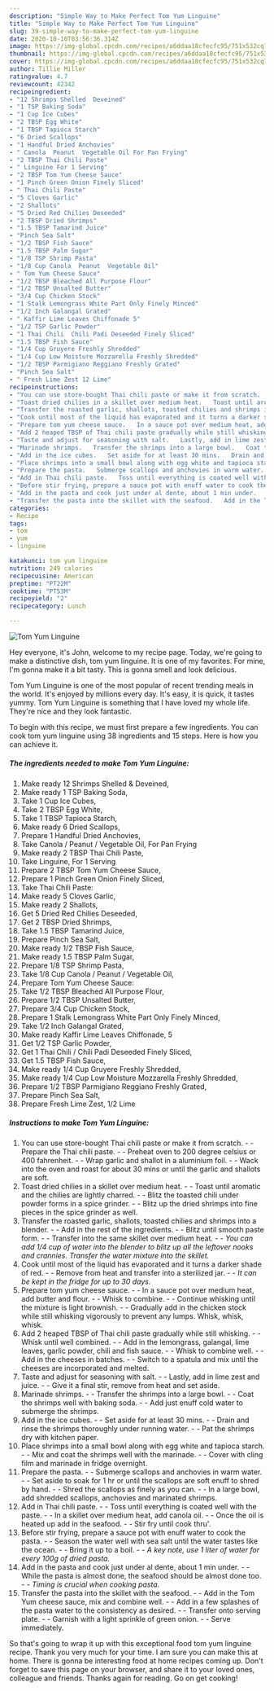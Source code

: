 ```yaml
---
description: "Simple Way to Make Perfect Tom Yum Linguine"
title: "Simple Way to Make Perfect Tom Yum Linguine"
slug: 39-simple-way-to-make-perfect-tom-yum-linguine
date: 2020-10-10T03:56:36.314Z
image: https://img-global.cpcdn.com/recipes/a6ddaa18cfecfc95/751x532cq70/tom-yum-linguine-recipe-main-photo.jpg
thumbnail: https://img-global.cpcdn.com/recipes/a6ddaa18cfecfc95/751x532cq70/tom-yum-linguine-recipe-main-photo.jpg
cover: https://img-global.cpcdn.com/recipes/a6ddaa18cfecfc95/751x532cq70/tom-yum-linguine-recipe-main-photo.jpg
author: Tillie Miller
ratingvalue: 4.7
reviewcount: 42342
recipeingredient:
- "12 Shrimps Shelled  Deveined"
- "1 TSP Baking Soda"
- "1 Cup Ice Cubes"
- "2 TBSP Egg White"
- "1 TBSP Tapioca Starch"
- "6 Dried Scallops"
- "1 Handful Dried Anchovies"
- " Canola  Peanut  Vegetable Oil For Pan Frying"
- "2 TBSP Thai Chili Paste"
- " Linguine For 1 Serving"
- "2 TBSP Tom Yum Cheese Sauce"
- "1 Pinch Green Onion Finely Sliced"
- " Thai Chili Paste"
- "5 Cloves Garlic"
- "2 Shallots"
- "5 Dried Red Chilies Deseeded"
- "2 TBSP Dried Shrimps"
- "1.5 TBSP Tamarind Juice"
- "Pinch Sea Salt"
- "1/2 TBSP Fish Sauce"
- "1.5 TBSP Palm Sugar"
- "1/8 TSP Shrimp Pasta"
- "1/8 Cup Canola  Peanut  Vegetable Oil"
- " Tom Yum Cheese Sauce"
- "1/2 TBSP Bleached All Purpose Flour"
- "1/2 TBSP Unsalted Butter"
- "3/4 Cup Chicken Stock"
- "1 Stalk Lemongrass White Part Only Finely Minced"
- "1/2 Inch Galangal Grated"
- " Kaffir Lime Leaves Chiffonade 5"
- "1/2 TSP Garlic Powder"
- "1 Thai Chili  Chili Padi Deseeded Finely Sliced"
- "1.5 TBSP Fish Sauce"
- "1/4 Cup Gruyere Freshly Shredded"
- "1/4 Cup Low Moisture Mozzarella Freshly Shredded"
- "1/2 TBSP Parmigiano Reggiano Freshly Grated"
- "Pinch Sea Salt"
- " Fresh Lime Zest 12 Lime"
recipeinstructions:
- "You can use store-bought Thai chili paste or make it from scratch.  Prepare the Thai chili paste.   Preheat oven to 200 degree celsius or 400 fahrenheit.   Wrap garlic and shallot in a aluminium foil.   Wack into the oven and roast for about 30 mins or until the garlic and shallots are soft."
- "Toast dried chilies in a skillet over medium heat.   Toast until aromatic and the chilies are lightly charred.   Blitz the toasted chili under powder forms in a spice grinder.   Blitz up the dried shrimps into fine pieces in the spice grinder as well."
- "Transfer the roasted garlic, shallots, toasted chilies and shrimps into a blender.   Add in the rest of the ingredients.   Blitz until smooth paste form.   Transfer into the same skillet over medium heat.   *You can add 1/4 cup of water into the blender to blitz up all the leftover nooks and crannies. Transfer the water mixture into the skillet.*"
- "Cook until most of the liquid has evaporated and it turns a darker shade of red.   Remove from heat and transfer into a sterilized jar.   *It can be kept in the fridge for up to 30 days.*"
- "Prepare tom yum cheese sauce.   In a sauce pot over medium heat, add butter and flour.   Whisk to combine.   Continue whisking until the mixture is light brownish.   Gradually add in the chicken stock while still whisking vigorously to prevent any lumps. Whisk, whisk, whisk."
- "Add 2 heaped TBSP of Thai chili paste gradually while still whisking.   Whisk until well combined.   Add in the lemongrass, galangal, lime leaves, garlic powder, chili and fish sauce.   Whisk to combine well.   Add in the cheeses in batches.   Switch to a spatula and mix until the cheeses are incorporated and melted."
- "Taste and adjust for seasoning with salt.   Lastly, add in lime zest and juice.   Give it a final stir, remove from heat and set aside."
- "Marinade shrimps.   Transfer the shrimps into a large bowl.   Coat the shrimps well with baking soda.   Add just enuff cold water to submerge the shrimps."
- "Add in the ice cubes.   Set aside for at least 30 mins.   Drain and rinse the shrimps thoroughly under running water.   Pat the shrimps dry with kitchen paper."
- "Place shrimps into a small bowl along with egg white and tapioca starch.   Mix and coat the shrimps well with the marinade.   Cover with cling film and marinade in fridge overnight."
- "Prepare the pasta.   Submerge scallops and anchovies in warm water.   Set aside to soak for 1 hr or until the scallops are soft enuff to shred by hand.   Shred the scallops as finely as you can.   In a large bowl, add shredded scallops, anchovies and marinated shrimps."
- "Add in Thai chili paste.   Toss until everything is coated well with the paste.   In a skillet over medium heat, add canola oil.   Once the oil is heated up add in the seafood.   Stir fry until cook thru&#39;."
- "Before stir frying, prepare a sauce pot with enuff water to cook the pasta.   Season the water well with sea salt until the water tastes like the ocean.   Bring it up to a boil.   *A key note, use 1 liter of water for every 100g of dried pasta.*"
- "Add in the pasta and cook just under al dente, about 1 min under.   While the pasta is almost done, the seafood should be almost done too.   *Timing is crucial when cooking pasta.*"
- "Transfer the pasta into the skillet with the seafood.   Add in the Tom Yum cheese sauce, mix and combine well.   Add in a few splashes of the pasta water to the consistency as desired.   Transfer onto serving plate.   Garnish with a light sprinkle of green onion.   Serve immediately."
categories:
- Recipe
tags:
- tom
- yum
- linguine

katakunci: tom yum linguine 
nutrition: 249 calories
recipecuisine: American
preptime: "PT22M"
cooktime: "PT53M"
recipeyield: "2"
recipecategory: Lunch

---
```



![Tom Yum Linguine](https://img-global.cpcdn.com/recipes/a6ddaa18cfecfc95/751x532cq70/tom-yum-linguine-recipe-main-photo.jpg)

Hey everyone, it's John, welcome to my recipe page. Today, we're going to make a distinctive dish, tom yum linguine. It is one of my favorites. For mine, I'm gonna make it a bit tasty. This is gonna smell and look delicious.

Tom Yum Linguine is one of the most popular of recent trending meals in the world. It's enjoyed by millions every day. It's easy, it is quick, it tastes yummy. Tom Yum Linguine is something that I have loved my whole life. They're nice and they look fantastic.




To begin with this recipe, we must first prepare a few ingredients. You can cook tom yum linguine using 38 ingredients and 15 steps. Here is how you can achieve it.

<!--inarticleads1-->

##### The ingredients needed to make Tom Yum Linguine:

1. Make ready 12 Shrimps Shelled &amp; Deveined,
1. Make ready 1 TSP Baking Soda,
1. Take 1 Cup Ice Cubes,
1. Take 2 TBSP Egg White,
1. Take 1 TBSP Tapioca Starch,
1. Make ready 6 Dried Scallops,
1. Prepare 1 Handful Dried Anchovies,
1. Take  Canola / Peanut / Vegetable Oil, For Pan Frying
1. Make ready 2 TBSP Thai Chili Paste,
1. Take  Linguine, For 1 Serving
1. Prepare 2 TBSP Tom Yum Cheese Sauce,
1. Prepare 1 Pinch Green Onion Finely Sliced,
1. Take  Thai Chili Paste:
1. Make ready 5 Cloves Garlic,
1. Make ready 2 Shallots,
1. Get 5 Dried Red Chilies Deseeded,
1. Get 2 TBSP Dried Shrimps,
1. Take 1.5 TBSP Tamarind Juice,
1. Prepare Pinch Sea Salt,
1. Make ready 1/2 TBSP Fish Sauce,
1. Make ready 1.5 TBSP Palm Sugar,
1. Prepare 1/8 TSP Shrimp Pasta,
1. Take 1/8 Cup Canola / Peanut / Vegetable Oil,
1. Prepare  Tom Yum Cheese Sauce:
1. Take 1/2 TBSP Bleached All Purpose Flour,
1. Prepare 1/2 TBSP Unsalted Butter,
1. Prepare 3/4 Cup Chicken Stock,
1. Prepare 1 Stalk Lemongrass White Part Only Finely Minced,
1. Take 1/2 Inch Galangal Grated,
1. Make ready  Kaffir Lime Leaves Chiffonade, 5
1. Get 1/2 TSP Garlic Powder,
1. Get 1 Thai Chili / Chili Padi Deseeded Finely Sliced,
1. Get 1.5 TBSP Fish Sauce,
1. Make ready 1/4 Cup Gruyere Freshly Shredded,
1. Make ready 1/4 Cup Low Moisture Mozzarella Freshly Shredded,
1. Prepare 1/2 TBSP Parmigiano Reggiano Freshly Grated,
1. Prepare Pinch Sea Salt,
1. Prepare  Fresh Lime Zest, 1/2 Lime




<!--inarticleads2-->

##### Instructions to make Tom Yum Linguine:

1. You can use store-bought Thai chili paste or make it from scratch. -  - Prepare the Thai chili paste.  -  - Preheat oven to 200 degree celsius or 400 fahrenheit.  -  - Wrap garlic and shallot in a aluminium foil.  -  - Wack into the oven and roast for about 30 mins or until the garlic and shallots are soft.
1. Toast dried chilies in a skillet over medium heat.  -  - Toast until aromatic and the chilies are lightly charred.  -  - Blitz the toasted chili under powder forms in a spice grinder.  -  - Blitz up the dried shrimps into fine pieces in the spice grinder as well.
1. Transfer the roasted garlic, shallots, toasted chilies and shrimps into a blender.  -  - Add in the rest of the ingredients.  -  - Blitz until smooth paste form.  -  - Transfer into the same skillet over medium heat.  -  - *You can add 1/4 cup of water into the blender to blitz up all the leftover nooks and crannies. Transfer the water mixture into the skillet.*
1. Cook until most of the liquid has evaporated and it turns a darker shade of red.  -  - Remove from heat and transfer into a sterilized jar.  -  - *It can be kept in the fridge for up to 30 days.*
1. Prepare tom yum cheese sauce.  -  - In a sauce pot over medium heat, add butter and flour.  -  - Whisk to combine.  -  - Continue whisking until the mixture is light brownish.  -  - Gradually add in the chicken stock while still whisking vigorously to prevent any lumps. Whisk, whisk, whisk.
1. Add 2 heaped TBSP of Thai chili paste gradually while still whisking.  -  - Whisk until well combined.  -  - Add in the lemongrass, galangal, lime leaves, garlic powder, chili and fish sauce.  -  - Whisk to combine well.  -  - Add in the cheeses in batches.  -  - Switch to a spatula and mix until the cheeses are incorporated and melted.
1. Taste and adjust for seasoning with salt.  -  - Lastly, add in lime zest and juice.  -  - Give it a final stir, remove from heat and set aside.
1. Marinade shrimps.  -  - Transfer the shrimps into a large bowl.  -  - Coat the shrimps well with baking soda.  -  - Add just enuff cold water to submerge the shrimps.
1. Add in the ice cubes.  -  - Set aside for at least 30 mins.  -  - Drain and rinse the shrimps thoroughly under running water.  -  - Pat the shrimps dry with kitchen paper.
1. Place shrimps into a small bowl along with egg white and tapioca starch.  -  - Mix and coat the shrimps well with the marinade.  -  - Cover with cling film and marinade in fridge overnight.
1. Prepare the pasta.  -  - Submerge scallops and anchovies in warm water.  -  - Set aside to soak for 1 hr or until the scallops are soft enuff to shred by hand.  -  - Shred the scallops as finely as you can.  -  - In a large bowl, add shredded scallops, anchovies and marinated shrimps.
1. Add in Thai chili paste.  -  - Toss until everything is coated well with the paste.  -  - In a skillet over medium heat, add canola oil.  -  - Once the oil is heated up add in the seafood.  -  - Stir fry until cook thru&#39;.
1. Before stir frying, prepare a sauce pot with enuff water to cook the pasta.  -  - Season the water well with sea salt until the water tastes like the ocean.  -  - Bring it up to a boil.  -  - *A key note, use 1 liter of water for every 100g of dried pasta.*
1. Add in the pasta and cook just under al dente, about 1 min under.  -  - While the pasta is almost done, the seafood should be almost done too.  -  - *Timing is crucial when cooking pasta.*
1. Transfer the pasta into the skillet with the seafood.  -  - Add in the Tom Yum cheese sauce, mix and combine well.  -  - Add in a few splashes of the pasta water to the consistency as desired.  -  - Transfer onto serving plate.  -  - Garnish with a light sprinkle of green onion.  -  - Serve immediately.




So that's going to wrap it up with this exceptional food tom yum linguine recipe. Thank you very much for your time. I am sure you can make this at home. There is gonna be interesting food at home recipes coming up. Don't forget to save this page on your browser, and share it to your loved ones, colleague and friends. Thanks again for reading. Go on get cooking!
